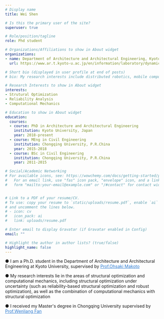 ```yaml
---
# Display name
title: Wei Shen

# Is this the primary user of the site?
superuser: true

# Role/position/tagline
role: Phd student 

# Organizations/Affiliations to show in About widget
organizations:
- name: Department of Architecture and Architectural Engineering, Kyoto University
  url: https://www.ar.t.kyoto-u.ac.jp/en/information/laboratory/dynamics?set_language=en

# Short bio (displayed in user profile at end of posts)
# bio: My research interests include distributed robotics, mobile computing and programmable matter.

# Research Interests to show in About widget
interests:
- Strutural Optimization
- Reliability Analysis
- Computational Mechanics

# Education to show in About widget
education:
  courses:
  - course: PhD in Architecture and Architectural Engineering
    institution: Kyoto University, Japan
    year: 2018-present
  - course: MEng in Civil Engineering
    institution: Chongqing University, P.R.China
    year: 2015-2018
  - course: BSc in Civil Engineering
    institution: Chongqing University, P.R.China
    year: 2011-2015

# Social/Academic Networking
# For available icons, see: https://wowchemy.com/docs/getting-started/page-builder/#icons
#   For an email link, use "fas" icon pack, "envelope" icon, and a link in the
#   form "mailto:your-email@example.com" or "/#contact" for contact widget.


# Link to a PDF of your resume/CV.
# To use: copy your resume to `static/uploads/resume.pdf`, enable `ai` icons in `params.toml`, 
# and uncomment the lines below.
# - icon: cv
#   icon_pack: ai
#   link: uploads/resume.pdf

# Enter email to display Gravatar (if Gravatar enabled in Config)
email: ""

# Highlight the author in author lists? (true/false)
highlight_name: false
---
```

● I am a Ph.D. student in the Department of Architecture and Architectural Engineering at Kyoto University, supervised by <a href="http://www.se-lab.archi.kyoto-   u.ac.jp/ohsaki/index.html" target="_blank" style="color:#2D7BD1;text-decoration:underline;">Prof.Ohsaki Makoto</a> 
  
● My research interests lie in the areas of structural optimization and computational mechanics, including structural optimization under uncertainty (such as reliability-based structural optimization and robust optimization), as well as the combination of computational mechanics with structural optimization 
  
● I received my Master's degree in Chongqing University supervised by <a href="http://civil.cqu.edu.cn/info/1322/6160.htm" target="_blank" style="color:#2D7BD1;text- decoration:underline;">Prof.Wenliang Fan</a> 


